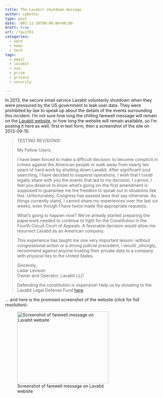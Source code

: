 ```yaml
---
title: The Lavabit shutdown message
author: cpbotha
type: post
date: -001-11-30T00:00:00+00:00
draft: true
url: /?p=1781
categories:
  - nerd
  - news
  - tech
tags:
  - email
  - lavabit
  - nsa
  - prism
  - privacy
  - security

---
```

In 2013, the secure email service Lavabit voluntarily shutdown when they were pressured by the US government to leak user data. They were prohibited by law to speak up about the details of the events surrounding this incident. I&#8217;m not sure how long the chilling farewell message will remain on the [Lavabit website][1], or how long the website will remain available, so I&#8217;m posting it here as well, first in text form, then a screenshot of the site on 2013-09-15:

> <div>
>   <p>
>     TESTING REVISIONS!
>   </p>
>   
>   <p>
>     My Fellow Users,
>   </p>
>   
>   <p>
>     I have been forced to make a difficult decision: to become complicit in crimes against the American people or walk away from nearly ten years of hard work by shutting down Lavabit. After significant soul searching, I have decided to suspend operations. I wish that I could legally share with you the events that led to my decision. I cannot. I feel you deserve to know what’s going on&#8211;the first amendment is supposed to guarantee me the freedom to speak out in situations like this. Unfortunately, Congress has passed laws that say otherwise. As things currently stand, I cannot share my experiences over the last six weeks, even though I have twice made the appropriate requests.
>   </p>
>   
>   <p>
>     What’s going to happen now? We’ve already started preparing the paperwork needed to continue to fight for the Constitution in the Fourth Circuit Court of Appeals. A favorable decision would allow me resurrect Lavabit as an American company.
>   </p>
>   
>   <p>
>     This experience has taught me one very important lesson: without congressional action or a strong judicial precedent, I would _strongly_ recommend against anyone trusting their private data to a company with physical ties to the United States.
>   </p>
>   
>   <p>
>     Sincerely,<br /> Ladar Levison<br /> Owner and Operator, Lavabit LLC
>   </p>
>   
>   <p>
>     Defending the constitution is expensive! Help us by donating to the Lavabit Legal Defense Fund <a href="https://www.paypal.com/cgi-bin/webscr?cmd=_s-xclick&hosted_button_id=7BCR4A5W9PNN4">here</a>.
>   </p>
> </div>

<div>
  <p>
    &#8230; and here is the promised screenshot of the website (click for full resolution):
  </p>
</div>

<div>
  <figure id="attachment_1782" aria-describedby="caption-attachment-1782" style="width: 300px" class="wp-caption aligncenter"><a href="http://cpbotha.net/wp-content/uploads/2013/09/lavabit_farewell.png" data-rel="lightbox-image-0" data-rl_title="" data-rl_caption="" title=""><img data-attachment-id="1782" data-permalink="https://cpbotha.net/?attachment_id=1782" data-orig-file="https://cpbotha.net/wp-content/uploads/2013/09/lavabit_farewell.png" data-orig-size="928,731" data-comments-opened="1" data-image-meta="{&quot;aperture&quot;:&quot;0&quot;,&quot;credit&quot;:&quot;&quot;,&quot;camera&quot;:&quot;&quot;,&quot;caption&quot;:&quot;&quot;,&quot;created_timestamp&quot;:&quot;0&quot;,&quot;copyright&quot;:&quot;&quot;,&quot;focal_length&quot;:&quot;0&quot;,&quot;iso&quot;:&quot;0&quot;,&quot;shutter_speed&quot;:&quot;0&quot;,&quot;title&quot;:&quot;&quot;}" data-image-title="lavabit_farewell" data-image-description="" data-medium-file="https://cpbotha.net/wp-content/uploads/2013/09/lavabit_farewell-300x236.png" data-large-file="https://cpbotha.net/wp-content/uploads/2013/09/lavabit_farewell.png" class="size-medium wp-image-1782" src="http://cpbotha.net/wp-content/uploads/2013/09/lavabit_farewell-300x236.png" alt="Screenshot of farewell message on Lavabit website" width="300" height="236" srcset="https://cpbotha.net/wp-content/uploads/2013/09/lavabit_farewell-300x236.png 300w, https://cpbotha.net/wp-content/uploads/2013/09/lavabit_farewell-535x421.png 535w, https://cpbotha.net/wp-content/uploads/2013/09/lavabit_farewell.png 928w" sizes="(max-width: 300px) 85vw, 300px" /></a><figcaption id="caption-attachment-1782" class="wp-caption-text">Screenshot of farewell message on Lavabit website</figcaption></figure>
</div>

 [1]: http://lavabit.com/ "Lavabit website"